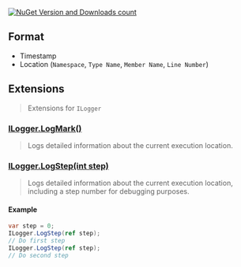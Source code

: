 [![NuGet Version and Downloads count](https://buildstats.info/nuget/TJC.Logging)](https://www.nuget.org/packages/TJC.Logging)

## Format
- Timestamp
- Location (`Namespace`, `Type Name`, `Member Name`, `Line Number`)

## Extensions
> Extensions for `ILogger`

### [ILogger.LogMark()](TJC.Logging/Extensions/LogMarkExtension.cs)
> Logs detailed information about the current execution location.

### [ILogger.LogStep(int step)](TJC.Logging/Extensions/LogStepExtension.cs)
> Logs detailed information about the current execution location, including a step number for debugging purposes.
#### Example
```csharp
var step = 0; 
ILogger.LogStep(ref step);
// Do first step
ILogger.LogStep(ref step);
// Do second step
```
